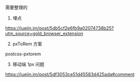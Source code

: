 

需要整理的

1. 埋点

https://juejin.im/post/5db5cf2e6fb9a02074738b25?utm_source=gold_browser_extension

2. pxToRem 方案

postcss-pxtorem

3. 移动端 1px 问题

https://juejin.im/post/5df3053ce51d45583d425ada#comment